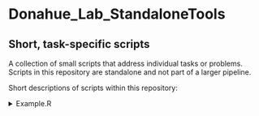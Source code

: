 # Donahue_Lab_StandaloneTools
## Short, task-specific scripts  

A collection of small scripts that address individual tasks or problems. Scripts in this repository are standalone and not part of a larger pipeline.  



Short descriptions of scripts within this repository:  

<details>
<summary> Example.R </summary>

"Summary of script - example: Kaplan Meier Plots with two groups - grouped by percentile"

</details>

